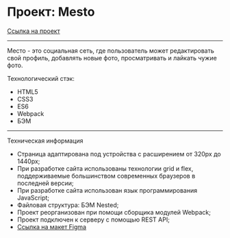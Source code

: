 # Проект: Mesto

[Ссылка на проект](https://sasha-harkova.github.io/mesto/)
___

Место - это социальная сеть, где пользователь может редактировать свой профиль, добавлять новые фото, просматривать и лайкать чужие фото. 

Технологический стэк:
* HTML5
* CSS3
* ES6
* Webpack
* БЭМ
___

Техническая информация
* Страница адаптирована под устройства с расширением от 320px до 1440px;
* При разработке сайта использованы технологии grid и flex, поддерживаемые большинством современных браузеров в последней версии;
* При разработке сайта использован язык программирования JavaScript;
* Файловая структура: БЭМ Nested;
* Проект реорганизован при помощи сборщика модулей Webpack;
* Проект подключен к серверу с помощью REST API;
* [Ссылка на макет Figma](https://www.figma.com/file/2cn9N9jSkmxD84oJik7xL7/JavaScript.-Sprint-4?node-id=0%3A1)
